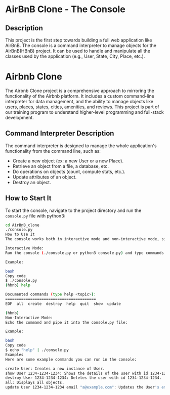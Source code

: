 # AirBnB Clone - The Console
## Description

This project is the first step towards building a full web application like AirBnB. The console is a command interpreter to manage objects for the AirBnB(HBnB) project. It can be used to handle and manipulate all the classes used by the application (e.g., User, State, City, Place, etc.).

# Airbnb Clone

The Airbnb Clone project is a comprehensive approach to mirroring the functionality of the Airbnb platform. It includes a custom command-line interpreter for data management, and the ability to manage objects like users, places, states, cities, amenities, and reviews. This project is part of our training program to understand higher-level programming and full-stack development.

## Command Interpreter Description

The command interpreter is designed to manage the whole application's functionality from the command line, such as:

- Create a new object (ex: a new User or a new Place).
- Retrieve an object from a file, a database, etc.
- Do operations on objects (count, compute stats, etc.).
- Update attributes of an object.
- Destroy an object.

## How to Start It

To start the console, navigate to the project directory and run the `console.py` file with python3:

```bash
cd AirBnB_clone
./console.py
How to Use It
The console works both in interactive mode and non-interactive mode, similar to a Unix shell.

Interactive Mode:
Run the console (./console.py or python3 console.py) and type commands directly into the prompt.

Example:

bash
Copy code
$ ./console.py
(hbnb) help

Documented commands (type help <topic>):
========================================
EOF  all  create  destroy  help  quit  show  update

(hbnb)
Non-Interactive Mode:
Echo the command and pipe it into the console.py file:

Example:

bash
Copy code
$ echo "help" | ./console.py
Examples
Here are some example commands you can run in the console:

create User: Creates a new instance of User.
show User 1234-1234-1234: Shows the details of the user with id 1234-1234-1234.
destroy User 1234-1234-1234: Deletes the user with id 1234-1234-1234.
all: Displays all objects.
update User 1234-1234-1234 email "a@example.com": Updates the User's email attribute.
                     
